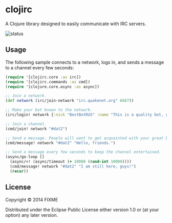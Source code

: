 # clojirc

A Clojure library designed to easily communicate with IRC servers.

![status](https://www.codeship.io/projects/3a837a90-b478-0131-2b1e-2e00be40f788/status?branch=master)

## Usage

The following sample connects to a network, logs in, and sends a message to a
channel every few seconds:

```clojure
(require '[clojirc.core :as irc])
(require '[clojirc.commands :as cmd])
(require '[clojure.core.async :as async])

;; Join a network.
(def network (irc/join-network "irc.quakenet.org" 6667))

;; Make your bot known to the network.
(irc/login! network {:nick "BestBotRUS" :name "This is a quality bot, guys."})

;; Join a channel.
(cmd/join! network "#dat2")

;; Send a message. People will want to get acquainted with your great bot.
(cmd/message! network "#dat2" "Hello, friends.")

;; Send a message every few seconds to keep the channel entertained.
(async/go-loop []
  (async/<! (async/timeout (+ 10000 (rand-int 10000))))
  (cmd/message! network "#dat2" "I am still here, guys!")
  (recur))
```

## License

Copyright © 2014 FIXME

Distributed under the Eclipse Public License either version 1.0 or (at
your option) any later version.

